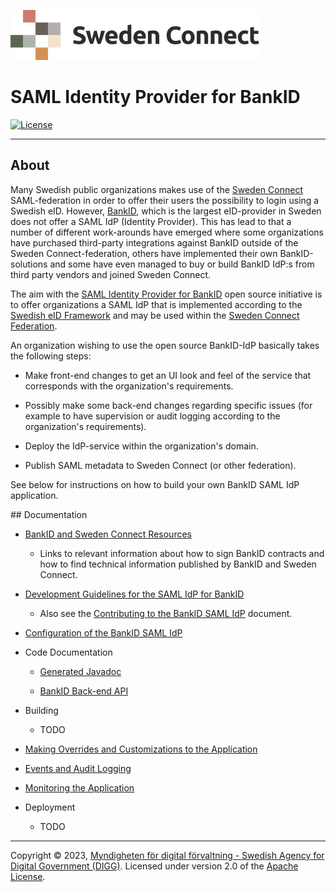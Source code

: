 ![Logo](images/sweden-connect.png)

# SAML Identity Provider for BankID

[![License](https://img.shields.io/badge/License-Apache%202.0-blue.svg)](https://opensource.org/licenses/Apache-2.0)

-----

## About

Many Swedish public organizations makes use of the [Sweden Connect](https://www.swedenconnect.se) 
SAML-federation in order to offer their users the possibility to login using a Swedish eID. However,
[BankID](https://www.bankid.com), which is the largest eID-provider in Sweden does not offer
 a SAML IdP (Identity Provider). This has lead to that a number of different work-arounds have 
emerged where some organizations have purchased third-party integrations against BankID outside of
the Sweden Connect-federation, others have implemented their own BankID-solutions and some
have even managed to buy or build BankID IdP:s from third party vendors and joined Sweden Connect.

The aim with the [SAML Identity Provider for BankID](https://github.com/swedenconnect/bankid-saml-idp)
open source initiative is to offer organizations a SAML IdP that is implemented according to
the [Swedish eID Framework](https://docs.swedenconnect.se/technical-framework/) and may be 
used within the [Sweden Connect Federation](https://www.swedenconnect.se).

An organization wishing to use the open source BankID-IdP basically takes the following steps:

- Make front-end changes to get an UI look and feel of the service that corresponds with the
organization's requirements.

- Possibly make some back-end changes regarding specific issues (for example to have supervision
or audit logging according to the organization's requirements).

- Deploy the IdP-service within the organization's domain.

- Publish SAML metadata to Sweden Connect (or other federation).

See below for instructions on how to build your own BankID SAML IdP application.

<a name="documentation">
## Documentation

- [BankID and Sweden Connect Resources](https://docs.swedenconnect.se/bankid-saml-idp/bankid-sc-resources.html)
  - Links to relevant information about how to sign BankID contracts and how to find technical information published by BankID and Sweden Connect.
  
- [Development Guidelines for the SAML IdP for BankID](https://docs.swedenconnect.se/bankid-saml-idp/development.html)

  - Also see the [Contributing to the BankID SAML IdP](https://github.com/swedenconnect/bankid-saml-idp/blob/main/CONTRIBUTING.md) document.
  
- [Configuration of the BankID SAML IdP](https://docs.swedenconnect.se/bankid-saml-idp/configuration.html)

- Code Documentation

  - [Generated Javadoc](https://docs.swedenconnect.se/bankid-saml-idp/apidocs)
  
  - [BankID Back-end API](https://docs.swedenconnect.se/bankid-saml-idp/idp-api.md)

- Building
  - TODO

- [Making Overrides and Customizations to the Application](https://docs.swedenconnect.se/bankid-saml-idp/override.html)

- [Events and Audit Logging](https://docs.swedenconnect.se/bankid-saml-idp/logging.html)

- [Monitoring the Application](https://docs.swedenconnect.se/bankid-saml-idp/monitoring.html)

- Deployment

  - TODO


-----

Copyright &copy; 2023, [Myndigheten för digital förvaltning - Swedish Agency for Digital Government (DIGG)](http://www.digg.se). Licensed under version 2.0 of the [Apache License](http://www.apache.org/licenses/LICENSE-2.0).

